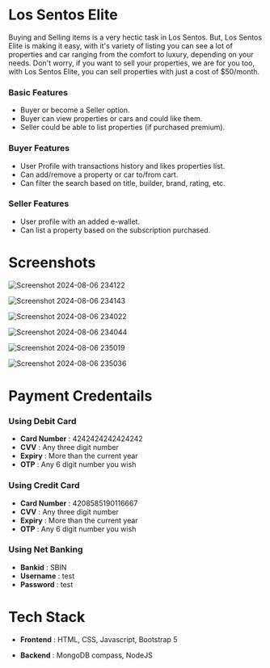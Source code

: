 # Los Sentos Elite

Buying and Selling items is a very hectic task in Los Sentos. But, Los Sentos Elite is making it easy, with it's variety of listing you can see a lot of properties and car ranging from the comfort to luxury, depending on your needs. Don't worry, if you want to sell your properties, we are for you too, with Los Sentos Elite, you can sell properties with just a cost of $50/month.

### Basic Features

- Buyer or become a Seller option.
- Buyer can view properties or cars and could like them.
- Seller could be able to list properties (if purchased premium).

### Buyer Features

- User Profile with transactions history and likes properties list.
- Can add/remove a property or car to/from cart.
- Can filter the search based on title, builder, brand, rating, etc.

### Seller Features

- User profile with an added e-wallet.
- Can list a property based on the subscription purchased.

# Screenshots
![Screenshot 2024-08-06 234122](https://github.com/user-attachments/assets/055d4d14-0a38-4329-aa98-7262064a8432)

![Screenshot 2024-08-06 234143](https://github.com/user-attachments/assets/3ab18b41-736d-402f-9bc4-7b6252cbc795)

![Screenshot 2024-08-06 234022](https://github.com/user-attachments/assets/0367b7be-2004-4cd6-b215-5f41ff47741c)

![Screenshot 2024-08-06 234044](https://github.com/user-attachments/assets/db4387b5-18cf-4017-89dc-132726234da1)

![Screenshot 2024-08-06 235019](https://github.com/user-attachments/assets/dc84e7f1-5ac2-4bf6-a3ba-bca84f3ce9cb)

![Screenshot 2024-08-06 235036](https://github.com/user-attachments/assets/0ccbefe7-9f66-4ee5-ace2-0968ed1e2a5d)


# Payment Credentails

### Using Debit Card 

- **Card Number** : 4242424242424242
- **CVV** : Any three digit number
- **Expiry** : More than the current year
- **OTP** : Any 6 digit number you wish


### Using Credit Card

- **Card Number** : 4208585190116667
- **CVV** : Any three digit number
- **Expiry** : More than the current year
- **OTP** : Any 6 digit number you wish

### Using Net Banking

- **Bankid** : SBIN
- **Username** : test
- **Password** : test

# Tech Stack

- **Frontend** : HTML, CSS, Javascript, Bootstrap 5

- **Backend** : MongoDB compass, NodeJS

